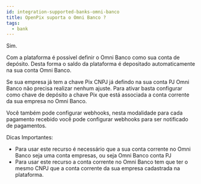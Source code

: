 ```yaml
---
id: integration-supported-banks-omni-banco
title: OpenPix suporta o Omni Banco ?
tags:
  - bank
---
```


Sim.

Com a plataforma é possível definir o Omni Banco como sua conta de depósito. Desta forma o saldo da plataforma é depositado automaticamente na sua conta Omni Banco.

Se sua empresa já tem a chave Pix CNPJ já defindo na sua conta PJ Omni Banco não precisa realizar nenhum ajuste. Para ativar basta configurar como chave de depósito a chave Pix que está associada a conta corrente da sua empresa no Omni Banco.

Você também pode configurar webhooks, nesta modalidade para cada pagamento recebido você pode configurar webhooks para ser notificado de pagamentos.

Dicas Importantes:

- Para usar este recurso é necessário que a sua conta corrente no Omni Banco seja uma conta empresas, ou seja Omni Banco conta PJ
- Para usar este recurso a conta corrente no Omni Banco tem que ter o mesmo CNPJ que a conta corrente da sua empresa cadastrada na plataforma.
